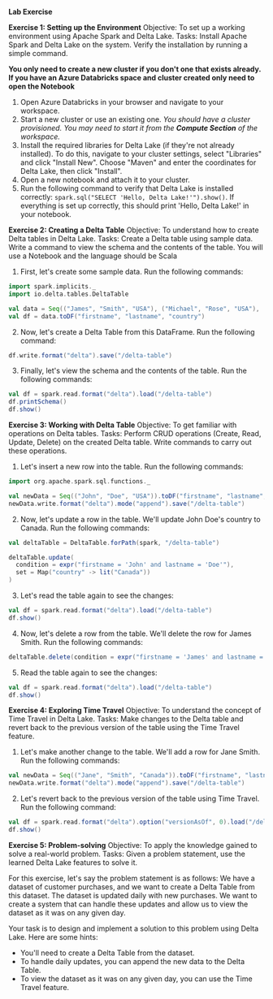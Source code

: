 **Lab Exercise**

**Exercise 1: Setting up the Environment**
Objective: To set up a working environment using Apache Spark and Delta Lake.
Tasks: Install Apache Spark and Delta Lake on the system. Verify the installation by running a simple command.

**You only need to create a new cluster if you don't one that exists already. If you have an Azure Databricks space and cluster created only need to open the Notebook**

1. Open Azure Databricks in your browser and navigate to your workspace.
2. Start a new cluster or use an existing one. *You should have a cluster provisioned. You may need to start it from the **Compute Section** of the workspace.*
3. Install the required libraries for Delta Lake (if they're not already installed). To do this, navigate to your cluster settings, select "Libraries" and click "Install New". Choose "Maven" and enter the coordinates for Delta Lake, then click "Install".
4. Open a new notebook and attach it to your cluster.
5. Run the following command to verify that Delta Lake is installed correctly: `spark.sql("SELECT 'Hello, Delta Lake!'").show()`. If everything is set up correctly, this should print 'Hello, Delta Lake!' in your notebook.

**Exercise 2: Creating a Delta Table**
Objective: To understand how to create Delta tables in Delta Lake.
Tasks: Create a Delta table using sample data. Write a command to view the schema and the contents of the table. You will use a Notebook and the language should be Scala

1. First, let's create some sample data. Run the following commands:
```scala
import spark.implicits._
import io.delta.tables.DeltaTable

val data = Seq(("James", "Smith", "USA"), ("Michael", "Rose", "USA"), ("Robert", "Williams", "USA"))
val df = data.toDF("firstname", "lastname", "country")
```
2. Now, let's create a Delta Table from this DataFrame. Run the following command:
```scala
df.write.format("delta").save("/delta-table")
```
3. Finally, let's view the schema and the contents of the table. Run the following commands:
```scala
val df = spark.read.format("delta").load("/delta-table")
df.printSchema()
df.show()
```

**Exercise 3: Working with Delta Table**
Objective: To get familiar with operations on Delta tables.
Tasks: Perform CRUD operations (Create, Read, Update, Delete) on the created Delta table. Write commands to carry out these operations.

1. Let's insert a new row into the table. Run the following commands:
```scala
import org.apache.spark.sql.functions._

val newData = Seq(("John", "Doe", "USA")).toDF("firstname", "lastname", "country")
newData.write.format("delta").mode("append").save("/delta-table")
```
2. Now, let's update a row in the table. We'll update John Doe's country to Canada. Run the following commands:
```scala
val deltaTable = DeltaTable.forPath(spark, "/delta-table")

deltaTable.update(
  condition = expr("firstname = 'John' and lastname = 'Doe'"),
  set = Map("country" -> lit("Canada"))
)
```
3. Let's read the table again to see the changes:
```scala
val df = spark.read.format("delta").load("/delta-table")
df.show()
```
4. Now, let's delete a row from the table. We'll delete the row for James Smith. Run the following commands:
```scala
deltaTable.delete(condition = expr("firstname = 'James' and lastname = 'Smith'"))
```
5. Read the table again to see the changes:
```scala
val df = spark.read.format("delta").load("/delta-table")
df.show()
```

**Exercise 4: Exploring Time Travel**
Objective: To understand the concept of Time Travel in Delta Lake.
Tasks: Make changes to the Delta table and revert back to the previous version of the table using the Time Travel feature.



1. Let's make another change to the table. We'll add a row for Jane Smith. Run the following commands:
```scala
val newData = Seq(("Jane", "Smith", "Canada")).toDF("firstname", "lastname", "country")
newData.write.format("delta").mode("append").save("/delta-table")
```
2. Let's revert back to the previous version of the table using Time Travel. Run the following command:
```scala
val df = spark.read.format("delta").option("versionAsOf", 0).load("/delta-table")
df.show()
```

**Exercise 5: Problem-solving**
Objective: To apply the knowledge gained to solve a real-world problem.
Tasks: Given a problem statement, use the learned Delta Lake features to solve it.

For this exercise, let's say the problem statement is as follows: We have a dataset of customer purchases, and we want to create a Delta Table from this dataset. The dataset is updated daily with new purchases. We want to create a system that can handle these updates and allow us to view the dataset as it was on any given day.

Your task is to design and implement a solution to this problem using Delta Lake. Here are some hints:

- You'll need to create a Delta Table from the dataset.
- To handle daily updates, you can append the new data to the Delta Table.
- To view the dataset as it was on any given day, you can use the Time Travel feature.
